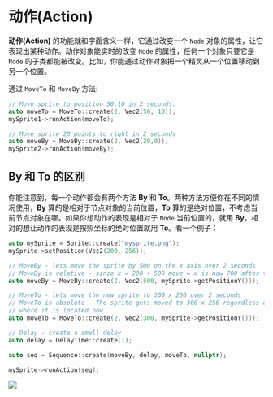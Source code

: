# 动作(Action)

__动作(Action)__ 的功能就和字面含义一样，它通过改变一个 `Node` 对象的属性，让它表现出某种动作。动作对象能实时的改变 `Node` 的属性，任何一个对象只要它是 `Node` 的子类都能被改变。比如，你能通过动作对象把一个精灵从一个位置移动到另一个位置。

通过 `MoveTo` 和 `MoveBy` 方法:

```cpp
// Move sprite to position 50,10 in 2 seconds.
auto moveTo = MoveTo::create(2, Vec2(50, 10));
mySprite1->runAction(moveTo);

// Move sprite 20 points to right in 2 seconds
auto moveBy = MoveBy::create(2, Vec2(20,0));
mySprite2->runAction(moveBy);
```

## By 和 To 的区别

你能注意到，每一个动作都会有两个方法 __By__ 和 __To__。两种方法方便你在不同的情况使用，__By__ 算的是相对于节点对象的当前位置，__To__ 算的是绝对位置，不考虑当前节点对象在哪。如果你想动作的表现是相对于 `Node` 当前位置的，就用 __By__，相对的想让动作的表现是按照坐标的绝对位置就用 __To__。看一个例子：

```cpp
auto mySprite = Sprite::create("mysprite.png");
mySprite->setPosition(Vec2(200, 256));

// MoveBy - lets move the sprite by 500 on the x axis over 2 seconds
// MoveBy is relative - since x = 200 + 500 move = x is now 700 after the move
auto moveBy = MoveBy::create(2, Vec2(500, mySprite->getPositionY()));

// MoveTo - lets move the new sprite to 300 x 256 over 2 seconds
// MoveTo is absolute - The sprite gets moved to 300 x 256 regardless of
// where it is located now.
auto moveTo = MoveTo::create(2, Vec2(300, mySprite->getPositionY()));

// Delay - create a small delay
auto delay = DelayTime::create(1);

auto seq = Sequence::create(moveBy, delay, moveTo, nullptr);

mySprite->runAction(seq);
```

![](../../en/actions/actions-img/i0.png "")
